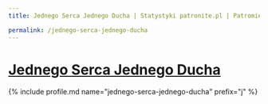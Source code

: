 ```yaml
---
title: Jednego Serca Jednego Ducha | Statystyki patronite.pl | Patromierz

permalink: /jednego-serca-jednego-ducha
---
```


# [Jednego Serca Jednego Ducha](https://patronite.pl/jednego-serca-jednego-ducha)

{% include profile.md name="jednego-serca-jednego-ducha" prefix="j" %}
